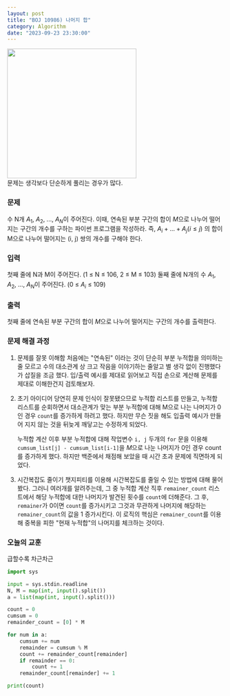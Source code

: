 ```yaml
---
layout: post
title: "BOJ 10986) 나머지 합"
category: Algorithm
date: "2023-09-23 23:30:00"
---
```

<img src="@image/2023-10-09/GOSIM.png" width="300"></img><br/>
문제는 생각보다 단순하게 풀리는 경우가 많다.

### 문제
수 N개 $A_1$, $A_2$, ..., $A_N$이 주어진다. 이때, 연속된 부분 구간의 합이 $M$으로 나누어 떨어지는 구간의 개수를 구하는 파이썬 프로그램을 작성하라.
즉, $A_i + ... + A_j (i \leq j)$ 의 합이 M으로 나누어 떨어지는 (i, j) 쌍의 개수를 구해야 한다.

### 입력

첫째 줄에 N과 M이 주어진다. (1 ≤ N ≤ 106, 2 ≤ M ≤ 103)
둘째 줄에 N개의 수 $A_1$, $A_2$, ..., $A_N$이 주어진다. (0 ≤ $A_i$ ≤ 109)

### 출력

첫째 줄에 연속된 부분 구간의 합이 $M$으로 나누어 떨어지는 구간의 개수를 출력한다.

### 문제 해결 과정

1. 문제를 잘못 이해함
   처음에는 "연속된" 이라는 것이 단순히 부분 누적합을 의미하는 줄 모르고 수의 대소관계 상 크고 작음을 이야기하는 줄알고 별 생각 없이 진행했다가 삽질을 조금 했다. 입/출력 예시를 제대로 읽어보고 직접 손으로 계산해 문제를 제대로 이해한건지 검토해보자. 
2. 초기 아이디어 
    당연히 문제 인식이 잘못됐으므로 누적합 리스트를 만들고, 누적합 리스트를 순회하면서 대소관계가 맞는 부분 누적합에 대해 M으로 나는 나머지가 0인 경우 `count`를 증가하게 하려고 했다. 하지만 무슨 짓을 해도 입출력 예시가 만들어 지지 않는 것을 뒤늦게 깨닿고는 수정하게 되었다.
    
    누적합 계산 이후 부분 누적합에 대해 작업변수 `i, j` 두개의 `for` 문을 이용해 `cumsum_list[j] - cumsum_list[i-1]`을 $M$으로 나눈 나머지가 0인 경우 count를 증가하게 했다. 하지만 백준에서 채점해 보았을 때 시간 초과 문제에 직면하게 되었다. 
3. 시간복잡도 줄이기
    챗지피티를 이용해 시간복잡도를 줄일 수 있는 방법에 대해 물어봤다. 그러니 여러개를 알려주는데, 그 중 누적합 계산 직후 `remainer_count` 리스트에서 해당 누적합에 대한 나머지가 발견된 횟수를 `count`에 더해준다. 그 후, `remainer`가 0이면 `count`를 증가시키고 그것과 무관하게 나머지에 해당하는 `remainer_count`의 값을 1 증가시킨다. 이 로직의 핵심은 `remainer_count`를 이용해 중복을 피한 "현재 누적합"의 나머지를 체크하는 것이다.

### 오늘의 교훈

급할수록 차근차근

```python
import sys

input = sys.stdin.readline
N, M = map(int, input().split())
a = list(map(int, input().split()))

count = 0
cumsum = 0
remainder_count = [0] * M

for num in a:
    cumsum += num
    remainder = cumsum % M
    count += remainder_count[remainder]
    if remainder == 0:
        count += 1
    remainder_count[remainder] += 1

print(count)
```